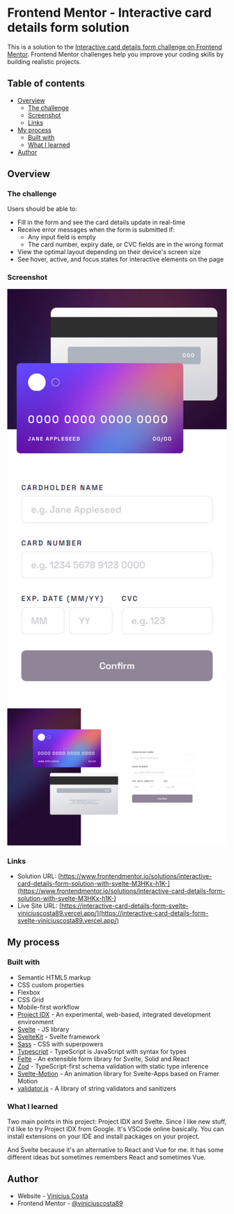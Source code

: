 # Frontend Mentor - Interactive card details form solution

This is a solution to the [Interactive card details form challenge on Frontend Mentor](https://www.frontendmentor.io/challenges/interactive-card-details-form-XpS8cKZDWw). Frontend Mentor challenges help you improve your coding skills by building realistic projects. 

## Table of contents

- [Overview](#overview)
  - [The challenge](#the-challenge)
  - [Screenshot](#screenshot)
  - [Links](#links)
- [My process](#my-process)
  - [Built with](#built-with)
  - [What I learned](#what-i-learned)
- [Author](#author)

## Overview

### The challenge

Users should be able to:

- Fill in the form and see the card details update in real-time
- Receive error messages when the form is submitted if:
  - Any input field is empty
  - The card number, expiry date, or CVC fields are in the wrong format
- View the optimal layout depending on their device's screen size
- See hover, active, and focus states for interactive elements on the page

### Screenshot

![Mobile](./screenshot-mobile.jpg)
![Desktop](./screenshot-desktop.jpg)

### Links

- Solution URL: [https://www.frontendmentor.io/solutions/interactive-card-details-form-solution-with-svelte-M3HKx-h1K-](https://www.frontendmentor.io/solutions/interactive-card-details-form-solution-with-svelte-M3HKx-h1K-)
- Live Site URL: [https://interactive-card-details-form-svelte-viniciuscosta89.vercel.app/](https://interactive-card-details-form-svelte-viniciuscosta89.vercel.app/)

## My process

### Built with

- Semantic HTML5 markup
- CSS custom properties
- Flexbox
- CSS Grid
- Mobile-first workflow
- [Project IDX](https://idx.dev/) - An experimental, web-based, integrated development environment
- [Svelte](https://svelte.dev/) - JS library
- [SvelteKit](https://kit.svelte.dev/) - Svelte framework
- [Sass](https://sass-lang.com/) - CSS with superpowers
- [Typescript](https://www.typescriptlang.org/) - TypeScript is JavaScript with syntax for types
- [Felte](https://felte.dev/) - An extensible form library for Svelte, Solid and React
- [Zod](https://zod.dev/) - TypeScript-first schema validation with static type inference
- [Svelte-Motion](https://svelte-motion.gradientdescent.de/) - An animation library for Svelte-Apps based on Framer Motion
- [validator.js](https://github.com/validatorjs/validator.js) - A library of string validators and sanitizers

### What I learned

Two main points in this project: Project IDX and Svelte.
Since I like new stuff, I'd like to try Project IDX from Google. It's VSCode online basically. You can install extensions on your IDE and install packages on your project.

And Svelte because it's an alternative to React and Vue for me. It has some different ideas but sometimes remembers React and sometimes Vue.

## Author

- Website - [Vinicius Costa](https://viniciuscosta.dev/)
- Frontend Mentor - [@viniciuscosta89](https://www.frontendmentor.io/profile/viniciuscosta89)